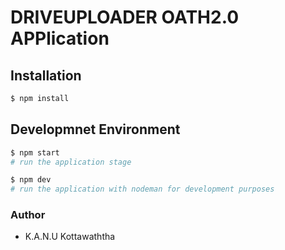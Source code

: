 # DRIVEUPLOADER OATH2.0 APPlication

## Installation

```bash
$ npm install
```

## Developmnet Environment

```bash
$ npm start
# run the application stage

$ npm dev
# run the application with nodeman for development purposes

```
### Author

- K.A.N.U Kottawaththa
